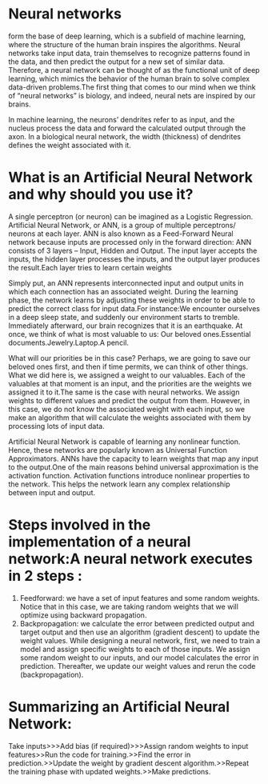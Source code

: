 # Neural networks
form the base of deep learning, which is a subfield of machine learning, where the structure of the human brain inspires the algorithms. Neural networks take input data, train themselves to recognize patterns found in the data, and then predict the output for a new set of similar data. Therefore, a neural network can be thought of as the functional unit of deep learning, which mimics the behavior of the human brain to solve complex data-driven problems.The first thing that comes to our mind when we think of “neural networks” is biology, and indeed, neural nets are inspired by our brains.

In machine learning, the neurons’ dendrites refer to as input, and the nucleus process the data and forward the calculated output through the axon. In a biological neural network, the width (thickness) of dendrites defines the weight associated with it.

# What is an Artificial Neural Network and why should you use it?
A single perceptron (or neuron) can be imagined as a Logistic Regression. Artificial Neural Network, or ANN, is a group of multiple perceptrons/ neurons at each layer. ANN is also known as a Feed-Forward Neural network because inputs are processed only in the forward direction:
ANN consists of 3 layers – Input, Hidden and Output. The input layer accepts the inputs, the hidden layer processes the inputs, and the output layer produces the result.Each layer tries to learn certain weights

Simply put, an ANN represents interconnected input and output units in which each connection has an associated weight. During the learning phase, the network learns by adjusting these weights in order to be able to predict the correct class for input data.For instance:We encounter ourselves in a deep sleep state, and suddenly our environment starts to tremble. Immediately afterward, our brain recognizes that it is an earthquake. At once, we think of what is most valuable to us:
Our beloved ones.Essential documents.Jewelry.Laptop.A pencil.

What will our priorities be in this case? Perhaps, we are going to save our beloved ones first, and then if time permits, we can think of other things. What we did here is, we assigned a weight to our valuables. Each of the valuables at that moment is an input, and the priorities are the weights we assigned it to it.The same is the case with neural networks. We assign weights to different values and predict the output from them. However, in this case, we do not know the associated weight with each input, so we make an algorithm that will calculate the weights associated with them by processing lots of input data.

Artificial Neural Network is capable of learning any nonlinear function. Hence, these networks are popularly known as Universal Function Approximators. ANNs have the capacity to learn weights that map any input to the output.One of the main reasons behind universal approximation is the activation function. Activation functions introduce nonlinear properties to the network. This helps the network learn any complex relationship between input and output.

# Steps involved in the implementation of a neural network:A neural network executes in 2 steps :
1. Feedforward: we have a set of input features and some random weights. Notice that in this case, we are taking random weights that we will optimize using backward propagation.
2. Backpropagation: we calculate the error between predicted output and target output and then use an algorithm (gradient descent) to update the weight values.
While designing a neural network, first, we need to train a model and assign specific weights to each of those inputs. We assign some random weight to our inputs, and our model calculates the error in prediction. Thereafter, we update our weight values and rerun the code (backpropagation).

# Summarizing an Artificial Neural Network:
Take inputs>>>Add bias (if required)>>>Assign random weights to input features>>Run the code for training.>>Find the error in prediction.>>Update the weight by gradient descent algorithm.>>Repeat the training phase with updated weights.>>Make predictions.
